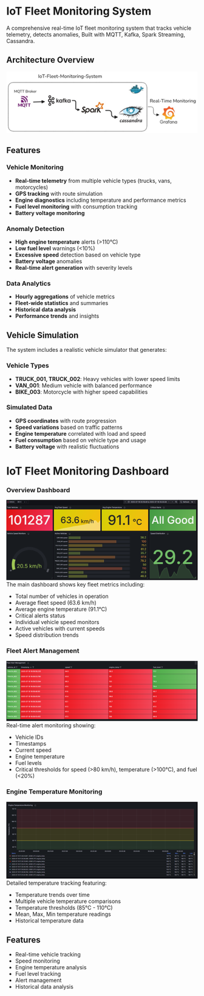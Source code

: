 # IoT Fleet Monitoring System

A comprehensive real-time IoT fleet monitoring system that tracks vehicle telemetry, detects anomalies, Built with  MQTT, Kafka, Spark Streaming, Cassandra. 

##  Architecture Overview

![PipelineArchitecture](cassandra/Pipelinearchitecture.png) 

##  Features

### Vehicle Monitoring
- **Real-time telemetry** from multiple vehicle types (trucks, vans, motorcycles)
- **GPS tracking** with route simulation
- **Engine diagnostics** including temperature and performance metrics
- **Fuel level monitoring** with consumption tracking
- **Battery voltage monitoring**

### Anomaly Detection
- **High engine temperature** alerts (>110°C)
- **Low fuel level** warnings (<10%)
- **Excessive speed** detection based on vehicle type
- **Battery voltage** anomalies
- **Real-time alert generation** with severity levels

### Data Analytics
- **Hourly aggregations** of vehicle metrics
- **Fleet-wide statistics** and summaries
- **Historical data analysis**
- **Performance trends** and insights


##  Vehicle Simulation

The system includes a realistic vehicle simulator that generates:

### Vehicle Types
- **TRUCK_001, TRUCK_002**: Heavy vehicles with lower speed limits
- **VAN_001**: Medium vehicle with balanced performance
- **BIKE_003**: Motorcycle with higher speed capabilities

### Simulated Data
- **GPS coordinates** with route progression
- **Speed variations** based on traffic patterns
- **Engine temperature** correlated with load and speed
- **Fuel consumption** based on vehicle type and usage
- **Battery voltage** with realistic fluctuations

# IoT Fleet Monitoring Dashboard


### Overview Dashboard
![Overview Dashboard](cassandra/fleet_overview_dashboard.png)
The main dashboard shows key fleet metrics including:
- Total number of vehicles in operation
- Average fleet speed (63.6 km/h)
- Average engine temperature (91.1°C)
- Critical alerts status
- Individual vehicle speed monitors
- Active vehicles with current speeds
- Speed distribution trends

### Fleet Alert Management
![Fleet Alert Management](cassandra/fleet_alert_management.png)
Real-time alert monitoring showing:
- Vehicle IDs
- Timestamps
- Current speed
- Engine temperature
- Fuel levels
- Critical thresholds for speed (>80 km/h), temperature (>100°C), and fuel (<20%)

### Engine Temperature Monitoring
![Engine Temperature Monitoring](cassandra/engine_temp_monitoring.png)
Detailed temperature tracking featuring:
- Temperature trends over time
- Multiple vehicle temperature comparisons
- Temperature thresholds (85°C - 110°C)
- Mean, Max, Min temperature readings
- Historical temperature data

## Features
- Real-time vehicle tracking
- Speed monitoring
- Engine temperature analysis
- Fuel level tracking
- Alert management
- Historical data analysis






